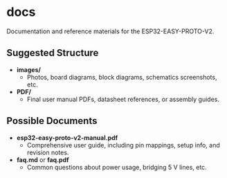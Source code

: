 # docs

Documentation and reference materials for the ESP32-EASY-PROTO-V2.

## Suggested Structure

- **images/**  
  - Photos, board diagrams, block diagrams, schematics screenshots, etc.
- **PDF/**  
  - Final user manual PDFs, datasheet references, or assembly guides.

## Possible Documents

- **esp32-easy-proto-v2-manual.pdf**  
  - Comprehensive user guide, including pin mappings, setup info, and revision notes.
- **faq.md** or **faq.pdf**  
  - Common questions about power usage, bridging 5 V lines, etc.

